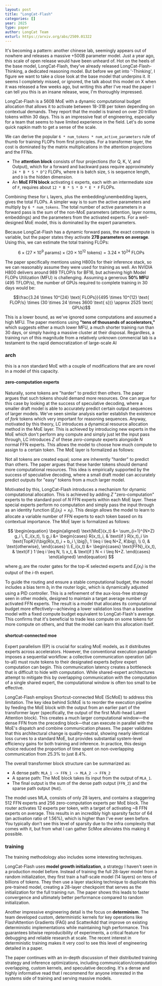 ```yaml
---
layout: post
title: "LongCat-Flash"
categories: []
year: 2025
type: paper
author: LongCat Team
exturl: https://arxiv.org/abs/2509.01322
---
```


It's becoming a pattern: another chinese lab, seemingly appears out of nowhere and releases a massive +500B parameter model. Just a year ago, this scale of open release would have been unheard of. Hot on the heels of the base model, LongCat-Flash, they've already released LongCat-Flash-Thinking, a dedicated reasoning model. But before we get into '-Thinking', I figure we want to take a close look at the base model that underpins it. It seems I completely missed, or ignored, the talk about this model on X when it was released a few weeks ago, but writing this after I've read the paper I can tell you this is an insane release, wow, I'm thoroughly impressed. 

LongCat-Flash is a 560B MoE with a dynamic computational budget allocation that allows it to activate between 18-31B per token depending on contextual demands. They report that the model is trained on over 20 trillion tokens within 30 days. This is an impressive feat of engineering, especially for a team that seems to have limited experience in the field. Let's do some quick napkin math to get a sense of the scale.

We can derive the popular `6 * num_tokens * num_active_parameters` rule of thumb for training FLOPs from first principles. For a transformer layer, the cost is dominated by the matrix multiplications in the attention projections and the FFNs.

* The **attention block** consists of four projections (for Q, K, V, and Output), which for a forward and backward pass require approximately `24 * B * S * D^2` FLOPs, where `B` is batch size, `S` is sequence length, and `D` is the hidden dimension.
* An **MoE FFN block** activating `E` experts, each with an intermediate size of `F`, requires about `12 * B * S * D * E * F` FLOPs.

Combining these for `L` layers, plus the embedding/unembedding layers, gives the total FLOPs. A simpler way is to sum the active parameters and multiply by `6 * num_tokens`. The total number of active parameters in a forward pass is the sum of the non-MoE parameters (attention, layer norms, embeddings) and the parameters from the activated experts. For a well-designed MoE model, this is dominated by the expert parameters.

Because LongCat-Flash has a dynamic forward pass, the exact compute is variable, but the paper states they activate **27B parameters on average**. Using this, we can estimate the total training FLOPs:

$$6 \times (27 \times 10^9 \text{ params}) \times (20 \times 10^{12} \text{ tokens}) = 3.24 \times 10^{24} \text{ FLOPs}$$

The paper specifically mentions using H800s for their inference stack, so we can reasonably assume they were used for training as well. An NVIDIA H800 delivers around 989 TFLOP/s for BF16, but achieving high Model FLOPs Utilization (MFU) is challenging. Assuming a generous **50% MFU** (495 TFLOP/s), the number of GPUs required to complete training in 30 days would be:

$$\frac{3.24 \times 10^{24} \text{ FLOPs}}{495 \times 10^{12} \text{ FLOP/s} \times (30 \times 24 \times 3600 \text{ s})} \approx 2525 \text{ GPUs}$$

This is a lower bound, as we've ignored some computations and assumed a high MFU. The paper mentions using **"tens of thousands of accelerators,"** which suggests either a much lower MFU, a much shorter training run than 30 days, or simply having a massive cluster at their disposal. Regardless, a training run of this magnitude from a relatively unknown commercial lab is a testament to the rapid democratization of large-scale AI

### arch
this is a non standard MoE with a couple of modifications that are are novel in a model of this capacity.

#### zero-computation experts
Naturally, some tokens are "harder" to predict then others. The paper argues that such tokens should demand more resources. One can argue for this case by looking at the success of speculative decoding, where a smaller draft model is able to accurately predict certain output sequences of larger models. We've seen similar analysis earlier establish the existence of *fork* tokens which very important for reasoning sequences. Anyway, motivated by this theory, LC introduces a dynamical resource allocation method in the MoE layer. This is achieved by introducing new experts in the MoE which don't perform any compute and simply just let the input pass through, LC introduces $Z$ of these *zero-compute* experts alongside $N$ normal FFN experts. This allows the model to choose how much compute to assign to a certain token. The MoE layer is formalized as follows:

Not all tokens are created equal; some are inherently "harder" to predict than others. The paper argues that these harder tokens should demand more computational resources. This idea is empirically supported by the success of speculative decoding, where a small draft model can accurately predict outputs for "easy" tokens from a much larger model.

Motivated by this, LongCat-Flash introduces a mechanism for dynamic computational allocation. This is achieved by adding $Z$ "zero-computation" experts to the standard pool of $N$ FFN experts within each MoE layer. These special experts perform no computation and simply pass the input through as an identity function ($E_i(x_t) = x_t$). This design allows the model to learn to allocate a variable number of FFN experts to each token based on its contextual importance. The MoE layer is formalized as follows:

$$
\begin{equation}
\begin{aligned}
\text{MoE}(x_t) &= \sum_{i=1}^{N+Z} g_i \, E_i(x_t), \\
g_i &=
\begin{cases}
R(x_t)_i, & \text{if } R(x_t)_i \in \text{TopK}\!\big(R(x_t)_i + b_i \,\big|\, 1 \leq i \leq N+Z, K\big), \\
0, & \text{otherwise},
\end{cases} \\
E_i(x_t) &=
\begin{cases}
\text{FFN}_i(x_t), & \text{if } 1 \leq i \leq N, \\
x_t, & \text{if } N < i \leq N+Z.
\end{cases}
\end{aligned}
\end{equation}
$$

where $g_i$ are the router gates for the top-K selected experts and $E_i(x_t)$ is the output of the $i$-th expert.

To guide the routing and ensure a stable computational budget, the model includes a bias term $b_i$ in the router logic, which is dynamically adjusted using a PID controller. This is a refinement of the aux-loss-free strategy seen in other models, designed to maintain a target average number of activated FFN experts. The result is a model that allocates its computational budget more effectively—achieving a lower validation loss than a baseline model with a fixed compute budget equivalent to LongCat-Flash's average. This confirms that it's beneficial to trade less compute on some tokens for more compute on others, and that the model can learn this allocation itself.

#### shortcut-connected moe
Expert parallelism (EP) is crucial for scaling MoE models, as it distributes experts across accelerators. However, the conventional execution paradigm imposes a sequential workflow: a collective communication operation (all-to-all) must route tokens to their designated experts *before* expert computation can begin. This communication latency creates a bottleneck that is difficult to hide with computation. While shared-expert architectures attempt to mitigate this by overlapping communication with the computation of a single shared expert, the computational window is often too small to be effective.

LongCat-Flash employs Shortcut-connected MoE (ScMoE) to address this limitation. The key idea behind ScMoE is to reorder the execution pipeline by feeding the MoE block with the output from an earlier part of the transformer layer (specifically, the output of the first Multi-head Latent Attention block). This creates a much larger computational window—the dense FFN from the preceding block—that can execute in parallel with the MoE's dispatch and combine communication phases. The paper validates that this architectural change is quality-neutral, showing nearly identical loss curves to a standard MoE, but provides substantial system-level efficiency gains for both training and inference. In practice, this design choice reduced the proportion of time spent on non-overlapping communication from 25.3% to just 8.4%.

The overall transformer block structure can be summarized as:
* A dense path: `MLA_1 -> FFN_1 -> MLA_2 -> FFN_2`
* A sparse path: The MoE block takes its input from the output of `MLA_1`.
* The final output is the sum of the dense path output (`FFN_2`) and the sparse path output (`MoE`).

The model uses MLA, consists of only 28 layers, and contains a staggering 512 FFN experts and 256 zero-computation experts per MoE block. The router activates 12 experts per token, with a target of activating ~8 FFN experts on average. This results in an incredibly high sparsity factor of 64 (an activation ratio of 1.56%), which is higher than I've ever seen before. You typically don't see this level of sparsity due to the infra complexity that comes with it, but from what I can gather ScMoe alleviates this making it possible.

### training

The training methodology also includes some interesting techniques.

LongCat-Flash uses **model growth initialization**, a strategy I haven't seen in a production model before. Instead of training the full 28-layer model from a random initialization, they first train a half-scale model (14 layers) on tens of billions of tokens. They then use a layer stacking technique to duplicate this pre-trained model, creating a 28-layer checkpoint that serves as the initialization for the full training run. The paper shows this leads to faster convergence and ultimately better performance compared to random initialization.

Another impressive engineering detail is the focus on **determinism**. The team developed custom, deterministic kernels for key operations like FlashAttention Gradients (FAG) and ScatterAdd that improve on existing deterministic implementations while maintaining high performance. This guarantees bitwise reproducibility of experiments, a critical feature for debugging and reliable research at scale. The recent interest in deterministic training makes it very cool to see this level of engineering detailed in a paper.

The paper continues with an in-depth discussion of their distributed training strategy and inference optimizations, including communication/computation overlapping, custom kernels, and speculative decoding. It's a dense and highly informative read that I recommend for anyone interested in the systems side of training and serving massive models.